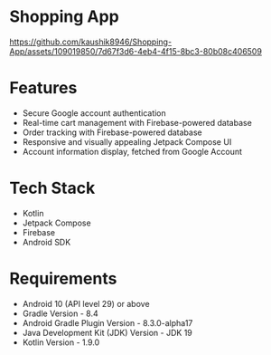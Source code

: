 # Shopping App

https://github.com/kaushik8946/Shopping-App/assets/109019850/7d67f3d6-4eb4-4f15-8bc3-80b08c406509

# Features

- Secure Google account authentication
- Real-time cart management with Firebase-powered database
- Order tracking with Firebase-powered database
- Responsive and visually appealing Jetpack Compose UI
- Account information display, fetched from Google Account

# Tech Stack
- Kotlin
- Jetpack Compose
- Firebase
- Android SDK

# Requirements
- Android 10 (API level 29) or above
- Gradle Version - 8.4
- Android Gradle Plugin Version - 8.3.0-alpha17
- Java Development Kit (JDK) Version - JDK 19
- Kotlin Version - 1.9.0